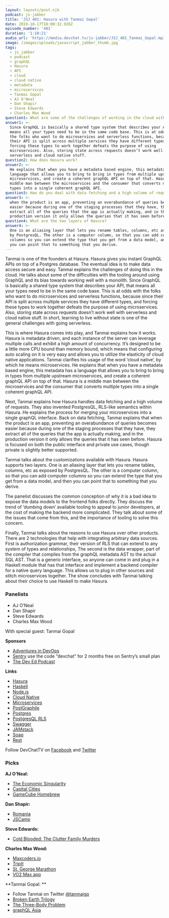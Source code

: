 ```yaml
---
layout: layouts/post.njk
podcast: js-jabber
title: 'JSJ 401: Hasura with Tanmai Gopal'
date: 2019-10-17T10:00:32.926Z
episode_number: '401'
duration: '1:10:21'
audio_url: 'https://media.devchat.tv/js-jabber/JSJ_401_Tanmai_Gopal.mp3'
image: /images/uploads/javascript_jabber_thumb.jpg
tags:
  - js_jabber
  - podcast
  - graphQL
  - Hasura
  - API
  - cloud
  - cloud native
  - metadata
  - microservices
  - Tanmai Gopal
  - AJ O'Neal
  - Dan Shapir
  - Steve Edwards
  - Charles Max Wood
question1: What are some of the challenges of working in the cloud with GraphQL?
answer1: >-
  Since GraphQL is basically a shared type system that describes your API, that
  means all your types need to be in the same code base. This is at odds with
  the folks who want to do microservices and serverless functions, because since
  their API is split across multiple services they have different types, and
  forcing these types to work together defeats the purpose of using
  microservices. Also, storing state across requests doesn’t work well with
  serverless and cloud native stuff.
question2: How does Hasura work?
answer2: >-
  He explains that when you have a metadata based engine, this metadata has a
  language that allows you to bring to bring in types from multiple upstream
  microservices, and create a coherent graphQL API on top of that. Hasura is a
  middle man between the microservices and the consumer that converts multiple
  types into a single coherent graphQL API.
question3: How do you deal with data fetching and a high volume of requests?
answer3: >-
  when the product is an app, preventing an overabundance of queries becomes
  easier because during one of the staging processes that they have, they
  extract all of the queries that the app is actually making, and in the
  production version it only allows the queries that it has seen before.
question4: What are the two layers of Hasura?
answer4: >-
  One is an aliasing layer that lets you rename tables, columns, etc as exposed
  by PostgresQL. The other is a computer column, so that you can add computer
  columns so you can extend the type that you get from a data model, and then
  you can point that to something that you derive.
---
```

Tanmai is one of the founders at Hasura. Hasura gives you instant GraphQL APIs on top of a Postgres database. The eventual idea is to make data access secure and easy. Tanmai explains the challenges of doing this in the cloud. He talks about some of the difficulties with the tooling around using GraphQL and its bias towards working well with a monolith. Since GraphQL is basically a shared type system that describes your API, that means all your types need to be in the same code base. This is at odds with the folks who want to do microservices and serverless functions, because since their API is split across multiple services they have different types, and forcing these types to work together defeats the purpose of using microservices. Also, storing state across requests doesn’t work well with serverless and cloud native stuff. In short, learning to live without state is one of the general challenges with going serverless. 

This is where Hasura comes into play, and Tanmai explains how it works. Hasura is metadata driven, and each instance of the server can leverage multiple calls and exhibit a high amount of concurrency. It’s designed to be a little more CPU bound than memory bound, which means that configuring auto scaling on it is very easy and allows you to utilize the elasticity of cloud native applications. Tanmai clarifies his usage of the word ‘cloud native’, by which he means microservices. He explains that when you have a metadata based engine, this metadata has a language that allows you to bring to bring in types from multiple upstream microservices, and create a coherent graphQL API on top of that. Hasura is a middle man between the microservices and the consumer that converts multiple types into a single coherent graphQL API.

Next, Tanmai explains how Hasura handles data fetching and a high volume of requests. They also invented PostgresQL, RLS-like semantics within Hasura. He explains the process for merging your microservices into a single graphQL interface. Back on data fetching, Tanmai explains that when the product is an app, preventing an overabundance of queries becomes easier because during one of the staging processes that they have, they extract all of the queries that the app is actually making, and in the production version it only allows the queries that it has seen before. Hasura is focused on both the public interface and private use cases, though private is slightly better supported. 

Tanmai talks about the customizations available with Hasura. Hasura supports two layers. One is an aliasing layer that lets you rename tables, columns, etc as exposed by PostgresQL. The other is a computer column, so that you can add computer columns so you can extend the type that you get from a data model, and then you can point that to something that you derive. 

The panelist discusses the common conception of why it is a bad idea to expose the data models to the frontend folks directly. They discuss the trend of ‘dumbing down’ available tooling to appeal to junior developers, at the cost of making the backend more complicated. They talk about some of the issues that come from this, and the importance of tooling to solve this concern. 

Finally, Tanmai talks about the reasons to use Hasura over other products. There are 2 technologies that help with integrating arbitrary data sources. First is authorization grammar, their version of RLS that can extend to any system of types and relationships, The second is the data wrapper, part of the compiler that compiles from the graphQL metadata AST to the actual SQL AST. That is a generic interface, so anyone can come in and plug in a Haskell module that has that interface and implement a backend compiler for a native query language. This allows us to plug in other sources and stitch microservices together. The show concludes with Tanmai talking about their choice to use Haskell to make Hasura. 


### **Panelists**



*   AJ O’Neal
*   Dan Shapir
*   Steve Edwards
*   Charles Max Wood

With special guest: Tanmai Gopal

**Sponsors**



*   [Adventures in DevOps](https://devchat.tv/adventures-in-devops/)
*   [Sentry](http://sentry.io/) use the code “devchat” for 2 months free on Sentry’s small plan
*   [The Dev Ed Podcast](https://devchat.tv/dev-ed/)

**Links**



*   [Hasura](https://hasura.io/)
*   [Haskell](https://www.haskell.org/)
*   [Node.js](https://nodejs.org/)
*   [Cloud Native](https://www.cncf.io/)
*   [Microservices ](https://microservices.io/)
*   [PostGraphile](https://www.graphile.org/postgraphile/) 
*   [Postgres ](https://www.postgresql.org/)
*   [PostgresQL RLS](https://www.postgresql.org/docs/9.5/ddl-rowsecurity.html)
*   [Swagger](https://swagger.io/)
*   [JAMstack](https://jamstack.org/)
*   [Soap](https://www.npmjs.com/package/soap)
*   [Rest](https://www.npmjs.com/package/rest-js)

Follow DevChatTV on [Facebook](https://www.facebook.com/DevChattv/?__tn__=%2Cd%2CP-R&eid=ARDBDrBnK71PDmx_8gE_IeIEo5SnM7cyzylVBjAwfaOo1ck_6q3GXuRBfaUQZaWVvFGyEVjrhDwnS_tV) and [Twitter](https://twitter.com/devchattv?lang=en)


### **Picks**

**AJ O’Neal:**



*   [The Economic Singularity](https://www.amazon.com/Economic-Singularity-Artificial-intelligence-capitalism/dp/099321164X?ie=UTF8&qid=1548462018&sr=8-1&linkCode=ll1&tag=devchattv-20&linkId=f06bfe7482dca8bb751ed6d7cc86e2ab&language=en_US)
*   [Capital Cities](https://www.capitalcitiesmusic.com/)
*   [GameCube Homebrew](https://coolaj86.com/articles/gamecube-homebrew-guide-for-n00bs/)

**Dan Shapir:**



*   [Romania](http://romaniatourism.com/)
*   [JSCamp](https://jscamp.ro/)

**Steve Edwards:**



*   [Cold Blooded: The Clutter Family Murders](https://www.sundancenow.com/series/watch/cold-blooded-the-clutter-family-murders/3804768?season=1)

**Charles Max Wood:**



*   [Maxcoders.io](https://maxcoders.io)
*   [TripIt](https://www.tripit.com/web)
*   [St. George Marathon](https://www.stgeorgemarathon.com/)
*   [VO2 Max app](https://korr.com/products/cardiocoach-vo2-max-app/)

**Tanmai Gopal: **



*   Follow Tanmai on Twitter [@tanmaigo](https://twitter.com/tanmaigo?lang=en)
*   [Broken Earth Trilogy](https://www.amazon.com/gp/bookseries/B01947LZ8A?ie=UTF8&qid=1548462018&sr=8-1&linkCode=ll1&tag=devchattv-20&linkId=f06bfe7482dca8bb751ed6d7cc86e2ab&language=en_US)
*   [The Three-Body Problem](https://www.amazon.com/Three-Body-Problem-Cixin-Liu/dp/0765382032?ie=UTF8&qid=1548462018&sr=8-1&linkCode=ll1&tag=devchattv-20&linkId=f06bfe7482dca8bb751ed6d7cc86e2ab&language=en_US)
*   [graphQL Asia](https://graphql.asia/)

<!-- Docs to Markdown version 1.0β17 -->
